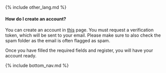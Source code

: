 {% include other_lang.md %}

#### How do I create an account?

You can create an account in [this](https://osudroid.moe/user/?action=register) page. You must request a verification token, which will be sent to your email. Please make sure to also check the spam folder as the email is often flagged as spam.

Once you have filled the required fields and register, you will have your account ready.

<!-- Don't touch this part thank you -->
{% include bottom_nav.md %}